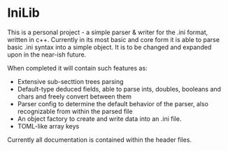 # IniLib
This is a personal project - a simple parser &amp; writer for the .ini format, written in c++.
Currently in its most basic and core form it is able to parse basic .ini syntax into a simple object.
It is to be changed and expanded upon in the near-ish future.

When completed it will contain such features as: <ul>
  <li> Extensive sub-secttion trees parsing </li>
  <li> Default-type deduced fields, able to parse ints, doubles, booleans and chars and freely convert between them </li>
  <li> Parser config to determine the default behavior of the parser, also recognizable from within the parsed file </li>
  <li> An object factory to create and write data into an .ini file. </li>
  <li> TOML-like array keys </li>
</ul>

Currently all documentation is contained within the header files.
